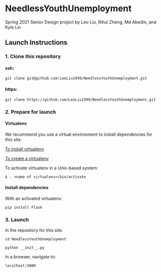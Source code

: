 # NeedlessYouthUnemployment
Spring 2021 Senior Design project by Leo Liu, Rihui Zheng, Md Abedin, and Kyle Lin

## Launch Instructions

### 1. Clone this repository

#### ssh:

`git clone git@github.com:LeoLiu1999/NeedlessYouthUnemployment.git`

#### https:

`git clone https://github.com/LeoLiu1999/NeedlessYouthUnemployment.git`

### 2. Prepare for launch

#### Virtualenv

We recommend you use a virtual environment to install dependencies for this site.

[To install virtualenv](https://virtualenv.pypa.io/en/latest/installation.html)

[To create a virtualenv](https://virtualenv.pypa.io/en/latest/user_guide.html)

To activate virtualenv in a Unix-based system:

`$ . <name of virtualenv>/bin/activate`

#### Install dependencies

With an activated virtualenv:

`pip install Flask`

### 3. Launch

In the repository for this site:

`cd NeedlessYouthUnemployment`

`python __init__.py`

In a browser, navigate to:

`localhost:5000`
